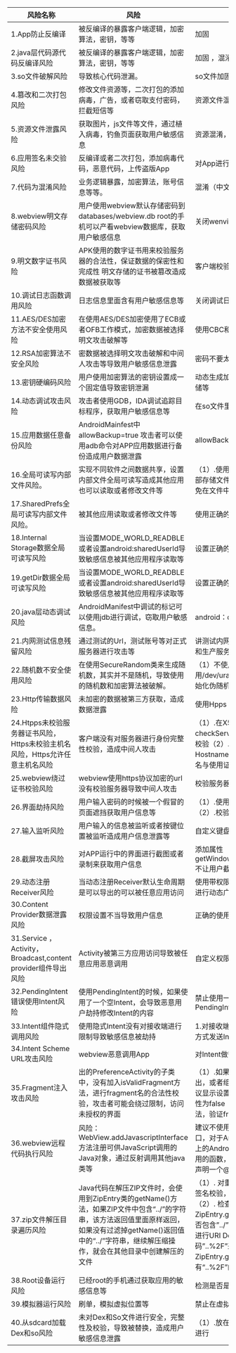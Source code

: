 风险名称|风险|解决方案
---|---|---
1.App防止反编译|被反编译的暴露客户端逻辑，加密算法，密钥，等等|加固
2.java层代码源代码反编译风险|被反编译的暴露客户端逻辑，加密算法，密钥，等等|加固 ，混淆
3.so文件破解风险|导致核心代码泄漏。|so文件加固
4.篡改和二次打包风险|修改文件资源等，二次打包的添加病毒，广告，或者窃取支付密码，拦截短信等|资源文件混淆和校验签名的hash值
5.资源文件泄露风险|获取图片，js文件等文件，通过植入病毒，钓鱼页面获取用户敏感信息|资源混淆，加固等等
6.应用签名未交验风险|反编译或者二次打包，添加病毒代码，恶意代码，上传盗版App|对App进行签名证书校验
7.代码为混淆风险|业务逻辑暴露，加密算法，账号信息等等。|混淆（中文混淆）
8.webview明文存储密码风险|用户使用webview默认存储密码到databases/webview.db root的手机可以产看webview数据库，获取用户敏感信息|关闭wenview存储密码功能
9.明文数字证书风险|APK使用的数字证书用来校验服务器的合法性，保证数据的保密性和完成性 明文存储的证书被篡改造成数据被获取等|客户端校验服务器域名和数字证书等
10.调试日志函数调用风险|日志信息里面含有用户敏感信息等|关闭调试日志函数，删除打印的日志信息
11.AES/DES加密方法不安全使用风险|在使用AES/DES加密使用了ECB或者OFB工作模式，加密数据被选择明文攻击破解等|使用CBC和CFB工作模式等
12.RSA加密算法不安全风险|密数据被选择明文攻击破解和中间人攻击等导致用户敏感信息泄露|密码不要太短，使用正确的工作模式
13.密钥硬编码风险|用户使用加密算法的密钥设置成一个固定值导致密钥泄漏|动态生成加密密钥或者将密钥进程分段存储等
14.动态调试攻击风险|攻击者使用GDB，IDA调试追踪目标程序，获取用户敏感信息等|在so文件里面实现对调试进程的监听
15.应用数据任意备份风险|AndroidMainfest中allowBackup=true 攻击者可以使用adb命令对APP应用数据进行备份造成用户数据泄露|allowBackup=false
16.全局可读写内部文件风险。|实现不同软件之间数据共享，设置内部文件全局可读写造成其他应用也可以读取或者修改文件等|（1）.使用MODE_PRIVATE模式创建内部存储文件（2）.加密存储敏感数据3.避免在文件中存储明文和敏感信息
17.SharedPrefs全局可读写内部文件风险。|被其他应用读取或者修改文件等|使用正确的权限
18.Internal Storage数据全局可读写风险|当设置MODE_WORLD_READBLE或者设置android:sharedUserId导致敏感信息被其他应用程序读取等|设置正确的模式等
19.getDir数据全局可读写风险|当设置MODE_WORLD_READBLE或者设置android:sharedUserId导致敏感信息被其他应用程序读取等|设置正确的模式等
20.java层动态调试风险|AndroidManifest中调试的标记可以使用jdb进行调试，窃取用户敏感信息。|android：debuggable=“false”
21.内网测试信息残留风险|通过测试的Url，测试账号等对正式服务器进行攻击等|讲测试内网的日志清除，或者测试服务器和生产服务器不要使用同一个
22.随机数不安全使用风险|在使用SecureRandom类来生成随机数，其实并不是随机，导致使用的随机数和加密算法被破解。|（1）不使用setSeed方法（2）使用/dev/urandom或者/dev/random来初始化伪随机数生成器
23.Http传输数据风险|未加密的数据被第三方获取，造成数据泄露|使用Hpps
24.Htpps未校验服务器证书风险，Https未校验主机名风险，Https允许任意主机名风险|客户端没有对服务器进行身份完整性校验，造成中间人攻击|（1）.在X509TrustManager中的checkServerTrusted方法对服务器进行校验（2）.判断证书是否过期（3）.使用HostnameVerifier类检查证书中的主机名与使用证书的主机名是否一致
25.webview绕过证书校验风险|webview使用https协议加密的url没有校验服务器导致中间人攻击|校验服务器证书时候正确
26.界面劫持风险|用户输入密码的时候被一个假冒的页面遮挡获取用户信息等|（1）.使用第三方专业防界面劫持SDK（2）.校验当前是否是自己的页面
27.输入监听风险|用户输入的信息被监听或者按键位置被监听造成用户信息泄露等|自定义键盘
28.截屏攻击风险|对APP运行中的界面进行截图或者录制来获取用户信息|添加属性getWindow().setFlags(FLAG_SECURE)不让用户截图和录屏
29.动态注册Receiver风险|当动态注册Receiver默认生命周期是可以导出的可以被任意应用访问|使用带权限检验的registerReceiver API进行动态广播的注册
30.Content Provider数据泄露风险|权限设置不当导致用户信息|正确的使用权限
31.Service ，Activity，Broadcast,content provider组件导出风险|Activity被第三方应用访问导致被任意应用恶意调用|自定义权限
32.PendingIntent错误使用Intent风险|使用PendingIntent的时候，如果使用了一个空Intent，会导致恶意用户劫持修改Intent的内容|禁止使用一个空Intent去构造PendingIntent
33.Intent组件隐式调用风险|使用隐式Intent没有对接收端进行限制导致敏感信息被劫持|1.对接收端进行限制 2.建议使用显示调用方式发送Intent
34.Intent Scheme URL攻击风险|webview恶意调用App|对Intent做安全限制
35.Fragment注入攻击风险|出的PreferenceActivity的子类中，没有加入isValidFragment方法，进行fragment名的合法性校验，攻击者可能会绕过限制，访问未授权的界面|（1）.如果应用的Activity组件不必要导出，或者组件配置了intent filter标签，建议显示设置组件的“android:exported”属性为false（2）.重写isValidFragment方法，验证fragment来源的正确性
36.webview远程代码执行风险|风险：WebView.addJavascriptInterface方法注册可供JavaScript调用的Java对象，通过反射调用其他java类等|建议不使用addJavascriptInterface接口，对于Android API Level为17或者以上的Android系统，Google规定允许被调用的函数，必须在Java的远程方法上面声明一个@JavascriptInterface注解
37.zip文件解压目录遍历风险|Java代码在解压ZIP文件时，会使用到ZipEntry类的getName()方法，如果ZIP文件中包含“../”的字符串，该方法返回值里面原样返回，如果没有过滤掉getName()返回值中的“../”字符串，继续解压缩操作，就会在其他目录中创建解压的文件|（1）. 对重要的ZIP压缩包文件进行数字签名校验，校验通过才进行解压。 （2）. 检查Zip压缩包中使用ZipEntry.getName()获取的文件名中是否包含”../”或者”..”，检查”../”的时候不必进行URI Decode（以防通过URI编码”..%2F”来进行绕过），测试发现ZipEntry.getName()对于Zip包中有“..%2F”的文件路径不会进行处理。
38.Root设备运行风险|已经root的手机通过获取应用的敏感信息等|检测是否是root的手机禁止应用启动
39.模拟器运行风险|刷单，模拟虚拟位置等|禁止在虚拟器上运行
40.从sdcard加载Dex和so风险|未对Dex和So文件进行安全，完整性及校验，导致被替换，造成用户敏感信息泄露|（1）.放在APP的私有目录 （2）.对文件进行